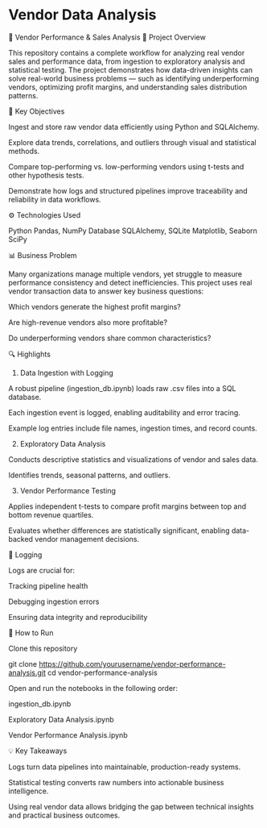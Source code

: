 # Vendor Data Analysis

🏪 Vendor Performance & Sales Analysis
📖 Project Overview

This repository contains a complete workflow for analyzing real vendor sales and performance data, from ingestion to exploratory analysis and statistical testing.
The project demonstrates how data-driven insights can solve real-world business problems — such as identifying underperforming vendors, optimizing profit margins, and understanding sales distribution patterns.

🧠 Key Objectives

Ingest and store raw vendor data efficiently using Python and SQLAlchemy.

Explore data trends, correlations, and outliers through visual and statistical methods.

Compare top-performing vs. low-performing vendors using t-tests and other hypothesis tests.

Demonstrate how logs and structured pipelines improve traceability and reliability in data workflows.

⚙️ Technologies Used

Python
Pandas, NumPy
Database	SQLAlchemy, SQLite
Matplotlib, Seaborn
SciPy

📊 Business Problem

Many organizations manage multiple vendors, yet struggle to measure performance consistency and detect inefficiencies.
This project uses real vendor transaction data to answer key business questions:

Which vendors generate the highest profit margins?

Are high-revenue vendors also more profitable?

Do underperforming vendors share common characteristics?

🔍 Highlights
1. Data Ingestion with Logging

A robust pipeline (ingestion_db.ipynb) loads raw .csv files into a SQL database.

Each ingestion event is logged, enabling auditability and error tracing.

Example log entries include file names, ingestion times, and record counts.

2. Exploratory Data Analysis

Conducts descriptive statistics and visualizations of vendor and sales data.

Identifies trends, seasonal patterns, and outliers.

3. Vendor Performance Testing

Applies independent t-tests to compare profit margins between top and bottom revenue quartiles.

Evaluates whether differences are statistically significant, enabling data-backed vendor management decisions.

🧾 Logging

Logs are crucial for:

Tracking pipeline health

Debugging ingestion errors

Ensuring data integrity and reproducibility

🚀 How to Run

Clone this repository

git clone https://github.com/yourusername/vendor-performance-analysis.git
cd vendor-performance-analysis


Open and run the notebooks in the following order:

ingestion_db.ipynb

Exploratory Data Analysis.ipynb

Vendor Performance Analysis.ipynb

💡 Key Takeaways

Logs turn data pipelines into maintainable, production-ready systems.

Statistical testing converts raw numbers into actionable business intelligence.

Using real vendor data allows bridging the gap between technical insights and practical business outcomes.
